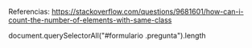 
Referencias:
https://stackoverflow.com/questions/9681601/how-can-i-count-the-number-of-elements-with-same-class

document.querySelectorAll("#formulario .pregunta").length